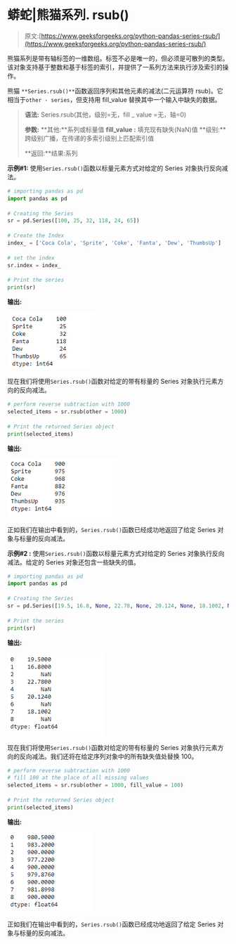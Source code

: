 # 蟒蛇|熊猫系列. rsub()

> 原文:[https://www.geeksforgeeks.org/python-pandas-series-rsub/](https://www.geeksforgeeks.org/python-pandas-series-rsub/)

熊猫系列是带有轴标签的一维数组。标签不必是唯一的，但必须是可散列的类型。该对象支持基于整数和基于标签的索引，并提供了一系列方法来执行涉及索引的操作。

熊猫 `**Series.rsub()**`函数返回序列和其他元素的减法(二元运算符 rsub)。它相当于`other - series`，但支持用 fill_value 替换其中一个输入中缺失的数据。

> **语法:** Series.rsub(其他，级别=无，fill _ value =无，轴=0)
> 
> **参数:**
> **其他:**系列或标量值
> **fill_value :** 填充现有缺失(NaN)值
> **级别:**跨级别广播，在传递的多索引级别上匹配索引值
> 
> **返回:**结果:系列

**示例#1:** 使用`Series.rsub()`函数以标量元素方式对给定的 Series 对象执行反向减法。

```py
# importing pandas as pd
import pandas as pd

# Creating the Series
sr = pd.Series([100, 25, 32, 118, 24, 65])

# Create the Index
index_ = ['Coca Cola', 'Sprite', 'Coke', 'Fanta', 'Dew', 'ThumbsUp']

# set the index
sr.index = index_

# Print the series
print(sr)
```

**输出:**

![](img/b56407c43d0d96f5ff21655cb4bc6036.png)

现在我们将使用`Series.rsub()`函数对给定的带有标量的 Series 对象执行元素方向的反向减法。

```py
# perform reverse subtraction with 1000
selected_items = sr.rsub(other = 1000)

# Print the returned Series object
print(selected_items)
```

**输出:**

![](img/7b372bb654ef459c161d0cd213d9bd1a.png)

正如我们在输出中看到的，`Series.rsub()`函数已经成功地返回了给定 Series 对象与标量的反向减法。

**示例#2 :** 使用`Series.rsub()`函数以标量元素方式对给定的 Series 对象执行反向减法。给定的 Series 对象还包含一些缺失的值。

```py
# importing pandas as pd
import pandas as pd

# Creating the Series
sr = pd.Series([19.5, 16.8, None, 22.78, None, 20.124, None, 18.1002, None])

# Print the series
print(sr)
```

**输出:**

![](img/2313b66014172580caeb7ab509a8f6f9.png)

现在我们将使用`Series.rsub()`函数对给定的带有标量的 Series 对象执行元素方向的反向减法。我们还将在给定序列对象中的所有缺失值处替换 100。

```py
# perform reverse subtraction with 1000
# fill 100 at the place of all missing values
selected_items = sr.rsub(other = 1000, fill_value = 100)

# Print the returned Series object
print(selected_items)
```

**输出:**

![](img/513694c5b20f9ad0c7eb934ca3dda835.png)

正如我们在输出中看到的，`Series.rsub()`函数已经成功地返回了给定 Series 对象与标量的反向减法。